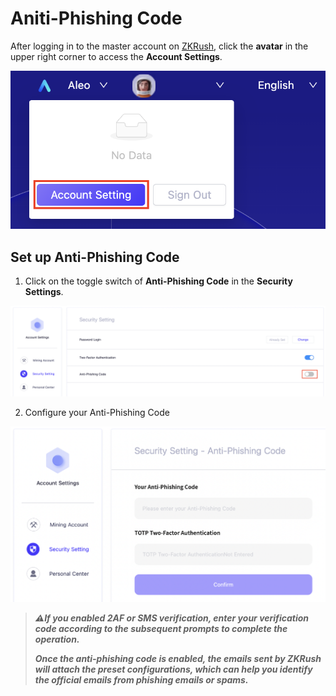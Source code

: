 # Aniti-Phishing Code

After logging in to the master account on [ZKRush](https://www.zkrush.com), click the **avatar** in the upper right corner to access the **Account Settings**.

![alt enter_account_setting](../_media/enter_account_setting.png ':size=50%')



## Set up Anti-Phishing Code

1. Click on the toggle switch of **Anti-Phishing Code** in the **Security Settings**.

![alt enter_fishcode](../_media/enter_fishcode.png ':size=100%')

2. Configure your Anti-Phishing Code

![alt enable_fishcode](../_media/enable_fishcode.png ':size=50%')

> ***⚠️If you enabled 2AF or SMS verification, enter your verification code according to the subsequent prompts to complete the operation.***
>
> ***Once the anti-phishing code is enabled, the emails sent by ZKRush will attach the preset configurations, which can help you identify the official emails from phishing emails or spams.***

